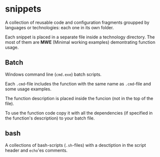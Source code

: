 snippets
============

A collection of reusable code and configuration fragments groupped by languages or technologies: each one in its own folder.

Each snippet is placed in a separate file inside a technology directory. The most of them are **MWE** (Minimal working examples) demontrating function usage.

Batch
------------

Windows command line (`cmd.exe`) batch scripts.

Each `.cmd`-file includes the function with the same name as `.cmd`-file and some usage examples.

The function description is placed inside the funcion (not in the top of the file).

To use the function code copy it with all the dependencies (if specified in the function's description) to your batch file.

bash
------

A collections of bash-scripts (`.sh`-files) with a desctiption in the script header and `echo`'es comments.
